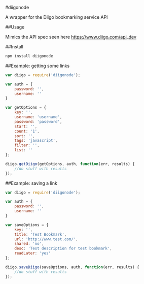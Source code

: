 #diigonode

A wrapper for the Diigo bookmarking service API

##Usage

Mimics the API spec seen here https://www.diigo.com/api_dev

##Install

```bash
npm install diigonode
```

##Example: getting some links

```javascript
var diigo = require('diigonode');

var auth = {
	password: '',
	username: ''
}

var getOptions = {
	key: '',
	username: 'username',
	password: 'password', 
	start: '', 
	count: '1', 
	sort: '', 
	tags: 'javascript',
	filter: '',
	list: ''
};

diigo.getDiigo(getOptions, auth, function(err, results) {
	//do stuff with results
});
```


##Example: saving a link

```javascript
var diigo = require('diigonode');

var auth = {
	password: '',
	username: ''
}

var saveOptions = {
	key: '',
	title: 'Test Bookmark', 
	url: 'http://www.test.com/', 
	shared: 'no', 
	desc: 'Test description for test bookmark',
	readLater: 'yes'
};

diigo.saveDiigo(saveOptions, auth, function(err, results) {
	//do stuff with results
});
```